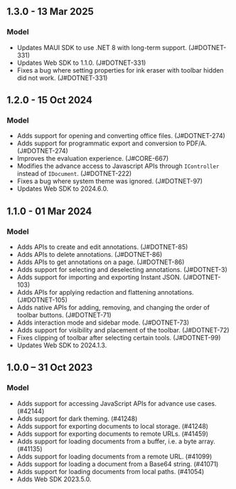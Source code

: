 ## 1.3.0 - 13 Mar 2025

### Model

* Updates MAUI SDK to use .NET 8 with long-term support. (J#DOTNET-331)
* Updates Web SDK to 1.1.0. (J#DOTNET-331)
* Fixes a bug where setting properties for ink eraser with toolbar hidden did not work. (J#DOTNET-331)

## 1.2.0 - 15 Oct 2024

### Model

* Adds support for opening and converting office files. (J#DOTNET-274)
* Adds support for programmatic export and conversion to PDF/A. (J#DOTNET-274)
* Improves the evaluation experience. (J#CORE-667)
* Modifies the advance access to Javascript APIs through `IController` instead of `IDocument`. (J#DOTNET-222)
* Fixes a bug where system theme was ignored. (J#DOTNET-97)
* Updates Web SDK to 2024.6.0.

## 1.1.0 - 01 Mar 2024

### Model

* Adds APIs to create and edit annotations. (J#DOTNET-85)
* Adds APIs to delete annotations. (J#DOTNET-86)
* Adds APIs to get annotations on a page. (J#DOTNET-86)
* Adds support for selecting and deselecting annotations. (J#DOTNET-3)
* Adds support for importing and exporting Instant JSON. (J#DOTNET-103)
* Adds APIs for applying redaction and flattening annotations. (J#DOTNET-105)
* Adds native APIs for adding, removing, and changing the order of toolbar buttons. (J#DOTNET-71)
* Adds interaction mode and sidebar mode. (J#DOTNET-73)
* Adds support for visibility and placement of the toolbar. (J#DOTNET-72)
* Fixes clipping of toolbar after selecting certain tools. (J#DOTNET-99)
* Updates Web SDK to 2024.1.3.

## 1.0.0 – 31 Oct 2023

### Model

* Adds support for accessing JavaScript APIs for advance use cases. (#42144)
* Adds support for dark theming. (#41248)
* Adds support for exporting documents to local storage. (#41248)
* Adds support for exporting documents to remote URLs. (#41459)
* Adds support for loading documents from a buffer, i.e. a byte array. (#41135)
* Adds support for loading documents from a remote URL. (#41099)
* Adds support for loading a document from a Base64 string. (#41071)
* Adds support for loading documents from local paths. (#41054)
* Adds Web SDK 2023.5.0.
